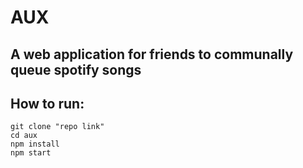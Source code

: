 # AUX

## A web application for friends to communally queue spotify songs

## How to run:

	git clone "repo link"
	cd aux
	npm install
	npm start
